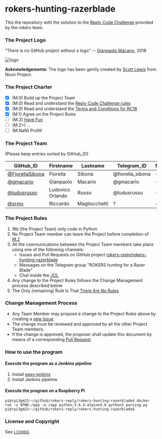 # rokers-hunting-razerblade

This the repository with the solution to the [Reply Code Challenge](https://challenges.reply.com/tamtamy/challenge/5/detail) provided by the rokers team.

### The Project Logo

"There is no GitHub project without a logo"  -- [Gianpaolo Macario](https://gmacario.github.io/), 2018

![logo](logo.png)

**Acknowledgements**: The logo has been gently created by [Scott Lewis](https://thenounproject.com/iconify/) from Noun Project.

### The Project Charter

* [x] (M.0) Build up the Project Team
* [x] (M.0) Read and understand the [Reply Code Challenge rules](https://challenges.reply.com/tamtamy/page/platformRules.action)
* [x] (M.0) Read and understand the [Terms and Conditions for RC18](https://challenges.reply.com/tamtamy/documents/challenges/RC18_World_Terms&Condition.pdf)
* [x] (M.1) Agree on the Project Rules
* [ ] (M.2) [Have Fun]( https://github.com/rokers-reply/rokers-hunting-razerblade/issues/12)
* [ ] (M.2+) ...
* [ ] (M.NaN) Profit!

### The Project Team

(Please keep entries sorted by GitHub_ID)

| GitHub_ID                                            | Firstname        | Lastname      | Telegram_ID      | Notes |
|------------------------------------------------------|------------------|---------------|------------------|-------|
| [@FiorellaSibona](https://github.com/FiorellaSibona) | Fiorella         | Sibona        | @fiorella_sibona | -     |
| [@gmacario](https://github.com/gmacario)             | Gianpaolo        | Macario       | @gmacario        | -     |
| [@ludusrusso](https://github.com/ludusrusso)         | Ludovico Orlando | Russo         | @ludusrusso      | -     |
| [@xrmx](https://github.com/xrmx)                     | Riccardo         | Magliocchetti | ?                | -     |

### The Project Rules

1. We (the Project Team) only code in Python
2. No Project Team member can leave the Project before completion of [M.2](https://github.com/rokers-reply/rokers-hunting-razerblade/milestone/3)
3. All the communications between the Project Team members take place using one of the following channels:
   - Issues and Pull Requests on GitHub project [rokers-reply/rokers-hunting-razerblade](https://github.com/rokers-reply/rokers-hunting-razerblade)
   - Messages on the Telegram group "ROKERS hunting for a Razer Blade"
   - Chat inside the [JOL](https://github.com/rokers-reply/rokers-hunting-razerblade/issues/10)
4. Any change to the Project Rules follows the Change Management process described below
5. The Only (remaining) Rule Is That [There Are No Rules](https://www.youtube.com/watch?v=YN0WTpEZn3w)

### Change Management Process

* Any Team Member may propose a change to the Project Rules above by creating a [new Issue](https://github.com/rokers-reply/rokers-hunting-razerblade/issues/new).
* The change must be reviewed and approved by all the other Project Team members.
* If the change is approved, the proposer shall update this document by means of a corresponding [Pull Request](https://github.com/rokers-reply/rokers-hunting-razerblade/pulls).

### How to use the program

#### Execute the program as a Jenkins pipeline

1. Install [easy-jenkins](https://github.com/gmacario/easy-jenkins)
2. Install Jenkins pipeline

#### Execute the program on a Raspberry Pi

```
pi@rpi3gm23:~/github/rokers-reply/rokers-hunting-razerblade$ docker run -v $PWD:/app -w /app python:3.6.4-alpine3.6 python3 parsing.py
pi@rpi3gm23:~/github/rokers-reply/rokers-hunting-razerblade$
```

### License and Copyright

See [`LICENSE`](LICENSE).

<!-- EOF -->
